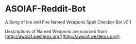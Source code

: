 # ASOIAF-Reddit-Bot

A Song of Ice and Fire Named Weapons Spell Checker Bot v0.1

Descriptions of Named Weapons are sourced from [http://awoiaf.westeros.org/](http://awoiaf.westeros.org/).
